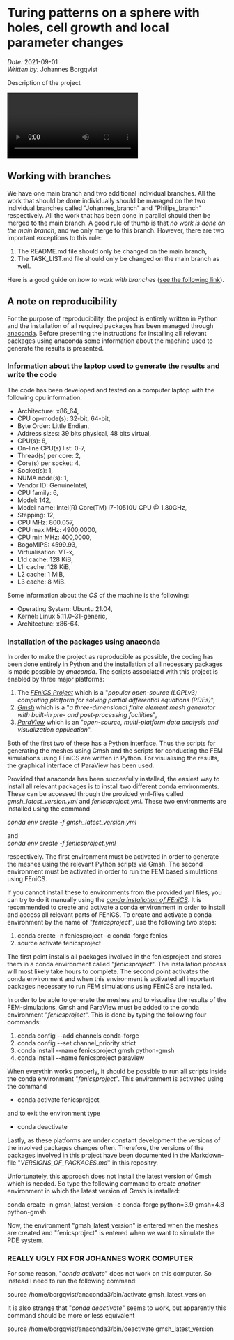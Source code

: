 # Turing patterns on a sphere with holes, cell growth and local parameter changes
*Date:* 2021-09-01<br>
*Written by:* Johannes Borgqvist<br>


Description of the project

![Simulation of the active component of the Schnakenberg model](Schnakenberg_simulation_active_component.mp4)








## Working with branches
We have one main branch and two additional individual branches. All the work that should be done individually should be managed on the two individual branches called "Johannes\_branch" and "Philips\_branch" respectively. All the work that has been done in parallel should then be merged to the main branch. A good rule of thumb is that *no work is done on the main branch*, and we only merge to this branch. However, there are two important exceptions to this rule:

1. The README.md file should only be changed on the main branch,
2. The TASK_LIST.md file should only be changed on the main branch as well. 

Here is a good guide on *how to work with branches* ([see the following link](https://thenewstack.io/dont-mess-with-the-master-working-with-branches-in-git-and-github/)).



## A note on reproducibility
For the purpose of reproducibility, the project is entirely written in Python and the installation of all required packages has been managed through [anaconda](https://docs.anaconda.com/anaconda/install/index.html). Before presenting the instructions for installing all relevant packages using anaconda some information about the machine used to generate the results is presented. 

### Information about the laptop used to generate the results and write the code
The code has been developed and tested on a computer laptop with the following cpu information:

* Architecture:                    x86_64,
* CPU op-mode(s):                  32-bit, 64-bit,
* Byte Order:                      Little Endian,                                                                                                      
* Address sizes:                   39 bits physical, 48 bits virtual,                                                                                  
* CPU(s):                          8,
* On-line CPU(s) list:             0-7,
* Thread(s) per core:              2,
* Core(s) per socket:              4,
* Socket(s):                       1,
* NUMA node(s):                    1,
* Vendor ID:                       GenuineIntel,
* CPU family:                      6,
* Model:                           142,
* Model name:                      Intel(R) Core(TM) i7-10510U CPU @ 1.80GHz,
* Stepping:                        12,
* CPU MHz:                         800.057,
* CPU max MHz:                     4900,0000,
* CPU min MHz:                     400,0000,
* BogoMIPS:                        4599.93,
* Virtualisation:                  VT-x,
* L1d cache:                       128 KiB,
* L1i cache:                       128 KiB,
* L2 cache:                        1 MiB,
* L3 cache:                        8 MiB.

Some information about the *OS* of the machine is the following:

* Operating System: Ubuntu 21.04, 
* Kernel: Linux 5.11.0-31-generic,
* Architecture: x86-64.



### Installation of the packages using anaconda
In order to make the project as reproducible as possible, the coding has been done entirely in Python and the installation of all necessary packages is made possible by *anaconda*. The scripts associated with this project is enabled by three major platforms:
	
1. The [*FEniCS Project*](https://fenicsproject.org/) which is a "*popular open-source (LGPLv3) computing platform for solving partial differential equations (PDEs)*",
2. [*Gmsh*](https://gmsh.info/) which is a "*a three-dimensional finite element mesh generator with built-in pre- and post-processing facilities*",
3. [*ParaView*](https://www.paraview.org/) which is an "*open-source, multi-platform data analysis and visualization application*".

Both of the first two of these has a Python interface. Thus the scripts for generating the meshes using Gmsh and the scripts for conducting the FEM simulations using FEniCS are written in Python. For visualising the results, the graphical interface of ParaView has been used. 


Provided that anaconda has been succesfully installed, the easiest way to install all relevant packages is to install two different conda environments. These can be accessed through the provided yml-files called *gmsh\_latest\_version.yml* and *fenicsproject.yml*. These two environments are installed using the command<br>

*conda env create -f gmsh\_latest\_version.yml*<br>

and<br>
*conda env create -f fenicsproject.yml*<br>

respectively. The first environment must be activated in order to generate the meshes using the relevant Python scripts via Gmsh. The second environment must be activated in order to run the FEM based simulations using FEniCS. 

If you cannot install these to environments from the provided yml files, you can try to do it manually using the [*conda installation of FEniCS*](https://fenicsproject.org/download/). It is recommended to create and activate a conda environment in order to install and access all relevant parts of FEniCS. To create and activate a conda environment by the name of "*fenicsproject*", use the following two steps:

1. conda create -n fenicsproject -c conda-forge fenics
2. source activate fenicsproject

The first point installs all packages involved in the fenicsproject and stores them in a conda environment called "*fenicsproject*". The installation process will most likely take hours to complete. The second point activates the conda environment and when this environment is activated all important packages necessary to run FEM simulations using FEniCS are installed. 

In order to be able to generate the meshes and to visualise the results of the FEM-simulations, Gmsh and ParaView must be added to the conda environment "*fenicsproject*". This is done by typing the following four commands:

1. conda config --add channels conda-forge
2. conda config --set channel_priority strict
3. conda install --name fenicsproject gmsh python-gmsh
4. conda install --name fenicsproject paraview


When everythin works properly, it should be possible to run all scripts inside the conda environment "*fenicsproject*". This environment is activated using the command

* conda activate fenicsproject

and to exit the environment type

* conda deactivate

Lastly, as these platforms are under constant development the versions of the involved packages changes often. Therefore, the versions of the packages involved in this project have been documented in the Markdown-file "*VERSIONS\_OF\_PACKAGES.md*" in this repositry. 


Unfortunately, this approach does not install the latest version of Gmsh which is needed. So type the following command to create *another* environment in which the latest version of Gmsh is installed:

conda create -n gmsh\_latest\_version -c conda-forge python=3.9 gmsh=4.8 python-gmsh

Now, the environment "gmsh\_latest\_version" is entered when the meshes are created and "fenicsproject" is entered when we want to simulate the PDE system. 



### REALLY UGLY FIX FOR JOHANNES WORK COMPUTER

For some reason, "*conda activate*" does not work on this computer. So instead I need to run the following command: <br>

source /home/borgqvist/anaconda3/bin/activate gmsh\_latest\_version

It is also strange that "*conda deactivate*" seems to work, but apparently this command should be more or less equivalent

source /home/borgqvist/anaconda3/bin/deactivate gmsh\_latest\_version
